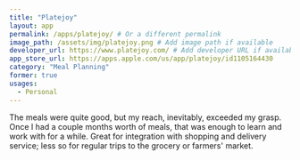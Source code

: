 ```yaml
---
title: "Platejoy"
layout: app
permalink: /apps/platejoy/ # Or a different permalink
image_path: /assets/img/platejoy.png # Add image path if available
developer_url: https://www.platejoy.com/ # Add developer URL if available
app_store_url: https://apps.apple.com/us/app/platejoy/id1105164430
category: "Meal Planning"
former: true
usages:
  - Personal
---
```


The meals were quite good, but my reach, inevitably, exceeded my grasp. Once I had a couple months worth of meals, that was enough to learn and work with for a while. Great for integration with shopping and delivery service; less so for regular trips to the grocery or farmers' market.  
